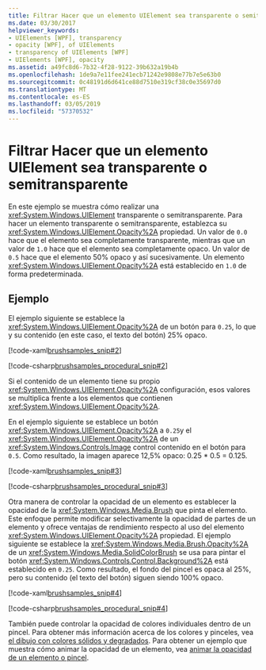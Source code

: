 ```yaml
---
title: Filtrar Hacer que un elemento UIElement sea transparente o semitransparente
ms.date: 03/30/2017
helpviewer_keywords:
- UIElements [WPF], transparency
- opacity [WPF], of UIElements
- transparency of UIElements [WPF]
- UIElements [WPF], opacity
ms.assetid: a49fc8d6-7b32-4f28-9122-39b632a19b4b
ms.openlocfilehash: 1de9a7e11fee241ecb71242e9808e77b7e5e63b0
ms.sourcegitcommit: 0c48191d6d641ce88d7510e319cf38c0e35697d0
ms.translationtype: MT
ms.contentlocale: es-ES
ms.lasthandoff: 03/05/2019
ms.locfileid: "57370532"
---
```

# <a name="how-to-make-a-uielement-transparent-or-semi-transparent"></a>Filtrar Hacer que un elemento UIElement sea transparente o semitransparente
En este ejemplo se muestra cómo realizar una <xref:System.Windows.UIElement> transparente o semitransparente. Para hacer un elemento transparente o semitransparente, establezca su <xref:System.Windows.UIElement.Opacity%2A> propiedad. Un valor de `0.0` hace que el elemento sea completamente transparente, mientras que un valor de `1.0` hace que el elemento sea completamente opaco. Un valor de `0.5` hace que el elemento 50% opaco y así sucesivamente. Un elemento <xref:System.Windows.UIElement.Opacity%2A> está establecido en `1.0` de forma predeterminada.  
  
## <a name="example"></a>Ejemplo  
 El ejemplo siguiente se establece la <xref:System.Windows.UIElement.Opacity%2A> de un botón para `0.25`, lo que y su contenido (en este caso, el texto del botón) 25% opaco.  
  
 [!code-xaml[brushsamples_snip#2](~/samples/snippets/csharp/VS_Snippets_Wpf/brushsamples_snip/CS/OpacityExample.xaml#2)]  
  
 [!code-csharp[brushsamples_procedural_snip#2](~/samples/snippets/csharp/VS_Snippets_Wpf/brushsamples_procedural_snip/CSharp/OpacityExample.cs#2)]  
  
 Si el contenido de un elemento tiene su propio <xref:System.Windows.UIElement.Opacity%2A> configuración, esos valores se multiplica frente a los elementos que contienen <xref:System.Windows.UIElement.Opacity%2A>.  
  
 En el ejemplo siguiente se establece un botón <xref:System.Windows.UIElement.Opacity%2A> a `0.25`y el <xref:System.Windows.UIElement.Opacity%2A> de un <xref:System.Windows.Controls.Image> control contenido en el botón para `0.5`. Como resultado, la imagen aparece 12,5% opaco: 0.25 * 0.5 = 0.125.  
  
 [!code-xaml[brushsamples_snip#3](~/samples/snippets/csharp/VS_Snippets_Wpf/brushsamples_snip/CS/OpacityExample.xaml#3)]  
  
 [!code-csharp[brushsamples_procedural_snip#3](~/samples/snippets/csharp/VS_Snippets_Wpf/brushsamples_procedural_snip/CSharp/OpacityExample.cs#3)]  
  
 Otra manera de controlar la opacidad de un elemento es establecer la opacidad de la <xref:System.Windows.Media.Brush> que pinta el elemento. Este enfoque permite modificar selectivamente la opacidad de partes de un elemento y ofrece ventajas de rendimiento respecto al uso del elemento <xref:System.Windows.UIElement.Opacity%2A> propiedad. El ejemplo siguiente se establece la <xref:System.Windows.Media.Brush.Opacity%2A> de un <xref:System.Windows.Media.SolidColorBrush> se usa para pintar el botón <xref:System.Windows.Controls.Control.Background%2A> está establecido en `0.25`. Como resultado, el fondo del pincel es opaca al 25%, pero su contenido (el texto del botón) siguen siendo 100% opaco.  
  
 [!code-xaml[brushsamples_snip#4](~/samples/snippets/csharp/VS_Snippets_Wpf/brushsamples_snip/CS/OpacityExample.xaml#4)]  
  
 [!code-csharp[brushsamples_procedural_snip#4](~/samples/snippets/csharp/VS_Snippets_Wpf/brushsamples_procedural_snip/CSharp/OpacityExample.cs#4)]  
  
 También puede controlar la opacidad de colores individuales dentro de un pincel. Para obtener más información acerca de los colores y pinceles, vea [el dibujo con colores sólidos y degradados](../graphics-multimedia/painting-with-solid-colors-and-gradients-overview.md). Para obtener un ejemplo que muestra cómo animar la opacidad de un elemento, vea [animar la opacidad de un elemento o pincel](../graphics-multimedia/how-to-animate-the-opacity-of-an-element-or-brush.md).
